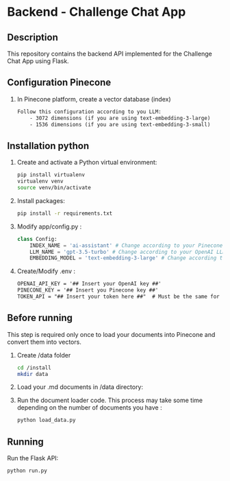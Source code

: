 # Backend - Challenge Chat App 

## Description
This repository contains the backend API implemented for the Challenge Chat App using Flask.

## Configuration Pinecone

1. In Pinecone platform, create a vector database (index)
    ```txt
    Follow this configuration according to you LLM:
        - 3072 dimensions (if you are using text-embedding-3-large)
        - 1536 dimensions (if you are using text-embedding-3-small)
    ```
## Installation python

1. Create and activate a Python virtual environment:
    ```bash
    pip install virtualenv
    virtualenv venv
    source venv/bin/activate
    ```
2. Install packages:
    ```bash
    pip install -r requirements.txt
    ```

3. Modify app/config.py :
    ```python
    class Config:
        INDEX_NAME = 'ai-assistant' # Change according to your Pinecone database name
        LLM_NAME = 'gpt-3.5-turbo' # Change according to your OpenAI LLM
        EMBEDDING_MODEL = 'text-embedding-3-large' # Change according to your OpenAI LLM
    ```

3. Create/Modify .env :
    ```txt
    OPENAI_API_KEY = '## Insert your OpenAI key ##'
    PINECONE_KEY = '## Insert you Pinecone key ##'
    TOKEN_API = "## Insert your token here ##"  # Must be the same for backend and frontend
    ```

## Before running

This step is required only once to load your documents into Pinecone and convert them into vectors.

1. Create /data folder
    ```bash
    cd /install
    mkdir data
    ```
2. Load your .md documents in /data directory:

3. Run the document loader code. This process may take some time depending on the number of documents you have :
    ```bash
    python load_data.py
    ```

## Running

Run the Flask API:

```bash
python run.py
